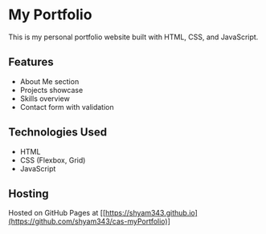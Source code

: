 # My Portfolio

This is my personal portfolio website built with HTML, CSS, and JavaScript.

## Features
- About Me section
- Projects showcase
- Skills overview
- Contact form with validation

## Technologies Used
- HTML
- CSS (Flexbox, Grid)
- JavaScript

## Hosting
Hosted on GitHub Pages at [[https://shyam343.github.io](https://github.com/shyam343/cas-myPortfolio)]
